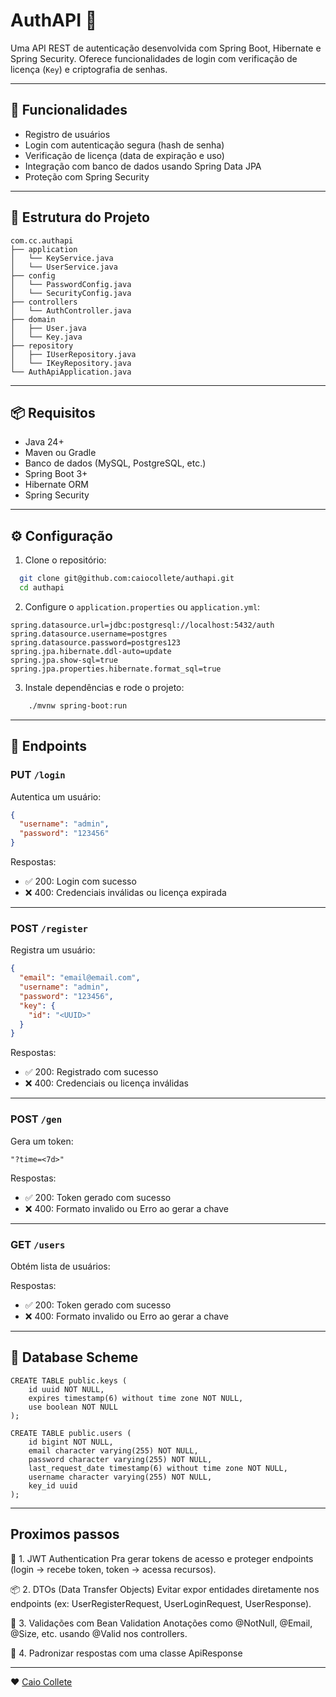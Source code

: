 # AuthAPI 🔐

Uma API REST de autenticação desenvolvida com Spring Boot, Hibernate e Spring Security. Oferece funcionalidades de login com verificação de licença (`Key`) e criptografia de senhas.

---

## 🚀 Funcionalidades

- Registro de usuários
- Login com autenticação segura (hash de senha)
- Verificação de licença (data de expiração e uso)
- Integração com banco de dados usando Spring Data JPA
- Proteção com Spring Security

---

## 🧱 Estrutura do Projeto

```
com.cc.authapi
├── application
│   └── KeyService.java
│   └── UserService.java
├── config
│   └── PasswordConfig.java
│   └── SecurityConfig.java
├── controllers
│   └── AuthController.java
├── domain
│   ├── User.java
│   └── Key.java
├── repository
│   ├── IUserRepository.java
│   └── IKeyRepository.java
└── AuthApiApplication.java
```

---

## 📦 Requisitos

- Java 24+
- Maven ou Gradle
- Banco de dados (MySQL, PostgreSQL, etc.)
- Spring Boot 3+
- Hibernate ORM
- Spring Security

---

## ⚙️ Configuração

1. Clone o repositório:

```bash
  git clone git@github.com:caiocollete/authapi.git
  cd authapi
```

2. Configure o `application.properties` ou `application.yml`:

```properties
spring.datasource.url=jdbc:postgresql://localhost:5432/auth
spring.datasource.username=postgres
spring.datasource.password=postgres123
spring.jpa.hibernate.ddl-auto=update
spring.jpa.show-sql=true
spring.jpa.properties.hibernate.format_sql=true
```

3. Instale dependências e rode o projeto:

```bash
    ./mvnw spring-boot:run
```

---

## 🧪 Endpoints

### PUT `/login`
Autentica um usuário:

```json
{
  "username": "admin",
  "password": "123456"
}
```

Respostas:
- ✅ 200: Login com sucesso
- ❌ 400: Credenciais inválidas ou licença expirada

---

### POST `/register`
Registra um usuário:

```json
{
  "email": "email@email.com",
  "username": "admin",
  "password": "123456",
  "key": {
    "id": "<UUID>"
  }
}
```

Respostas:
- ✅ 200: Registrado com sucesso
- ❌ 400: Credenciais ou licença inválidas

---

### POST `/gen`
Gera um token:

```"?time=<7d>"```

Respostas:
- ✅ 200: Token gerado com sucesso
- ❌ 400: Formato invalido ou Erro ao gerar a chave

---

### GET `/users`
Obtém lista de usuários:

Respostas:
- ✅ 200: Token gerado com sucesso
- ❌ 400: Formato invalido ou Erro ao gerar a chave

---

## 💾 Database Scheme
```aiignore
CREATE TABLE public.keys (
    id uuid NOT NULL,
    expires timestamp(6) without time zone NOT NULL,
    use boolean NOT NULL
);
```
```aiignore
CREATE TABLE public.users (
    id bigint NOT NULL,
    email character varying(255) NOT NULL,
    password character varying(255) NOT NULL,
    last_request_date timestamp(6) without time zone NOT NULL,
    username character varying(255) NOT NULL,
    key_id uuid
);
```

---

## Proximos passos

🔐 1. JWT Authentication
Pra gerar tokens de acesso e proteger endpoints (login → recebe token, token → acessa recursos).

📦 2. DTOs (Data Transfer Objects)
Evitar expor entidades diretamente nos endpoints (ex: UserRegisterRequest, UserLoginRequest, UserResponse).

🧪 3. Validações com Bean Validation
Anotações como @NotNull, @Email, @Size, etc. usando @Valid nos controllers.

🧼 4. Padronizar respostas com uma classe ApiResponse

---

❤ [Caio Collete](https://github.com/caiocollete)
